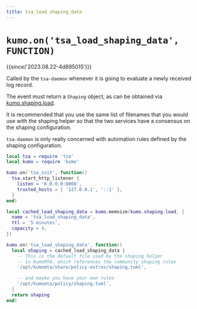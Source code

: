 ```yaml
---
title: tsa_load_shaping_data
---
```


# `kumo.on('tsa_load_shaping_data', FUNCTION)`

{{since('2023.08.22-4d895015')}}

Called by the `tsa-daemon` whenever it is going to evaluate a newly received log record.

The event must return a `Shaping` object, as can be obtained via
[kumo.shaping.load](../kumo.shaping/load.md).

It is recommended that you use the same list of filenames that you would use
with the shaping helper so that the two services have a consensus on the
shaping configuration.

`tsa-daemon` is only really concerned with automation rules defined by the
shaping configuration.

```lua
local tsa = require 'tsa'
local kumo = require 'kumo'

kumo.on('tsa_init', function()
  tsa.start_http_listener {
    listen = '0.0.0.0:8008',
    trusted_hosts = { '127.0.0.1', '::1' },
  }
end)

local cached_load_shaping_data = kumo.memoize(kumo.shaping.load, {
  name = 'tsa_load_shaping_data',
  ttl = '5 minutes',
  capacity = 4,
})

kumo.on('tsa_load_shaping_data', function()
  local shaping = cached_load_shaping_data {
    -- This is the default file used by the shaping helper
    -- in KumoMTA, which references the community shaping rules
    '/opt/kumomta/share/policy-extras/shaping.toml',

    -- and maybe you have your own rules
    '/opt/kumomta/policy/shaping.toml',
  }
  return shaping
end)
```
